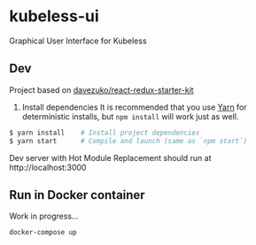 # kubeless-ui

Graphical User Interface for Kubeless


## Dev

Project based on [davezuko/react-redux-starter-kit](https://github.com/davezuko/react-redux-starter-kit)

1. Install dependencies It is recommended that you use [Yarn](https://yarnpkg.com/) for deterministic installs, but `npm install` will work just as well.

```bash
$ yarn install    # Install project dependencies
$ yarn start      # Compile and launch (same as `npm start`)
```

Dev server with Hot Module Replacement should run at http://localhost:3000

## Run in Docker container

Work in progress...

```bash
docker-compose up
```
